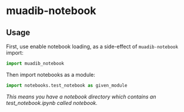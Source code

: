 # muadib-notebook #

## Usage ##

First, use enable notebook loading, as a side-effect of ```muadib-notebook``` import:

```python
import muadib_notebook
```

Then import notebooks as a module:

```python
import notebooks.test_notebook as given_module
```
*This means you have a notebook directory which contains an test_notebook.ipynb called notebook.*
